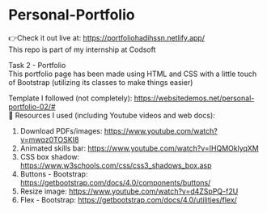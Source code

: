 # Personal-Portfolio
👉Check it out live at: https://portfoliohadihssn.netlify.app/ <br>
This repo is part of my internship at Codsoft

Task 2 - Portfolio <br>
This portfolio page has been made using HTML and CSS with a little touch of Bootstrap (utilizing its classes to make things easier)

Template I followed (not completely): https://websitedemos.net/personal-portfolio-02/# <br>
🍃 Resources I used (including Youtube videos and web docs):
1. Download PDFs/images: https://www.youtube.com/watch?v=mwqz0TOSKI8
2. Animated skills bar: https://www.youtube.com/watch?v=IHQMOklyqXM
3. CSS box shadow: https://www.w3schools.com/css/css3_shadows_box.asp
4. Buttons - Bootstrap: https://getbootstrap.com/docs/4.0/components/buttons/
5. Resize image: https://www.youtube.com/watch?v=d4ZSpPQ-f2U
6. Flex - Bootstrap: https://getbootstrap.com/docs/4.0/utilities/flex/
